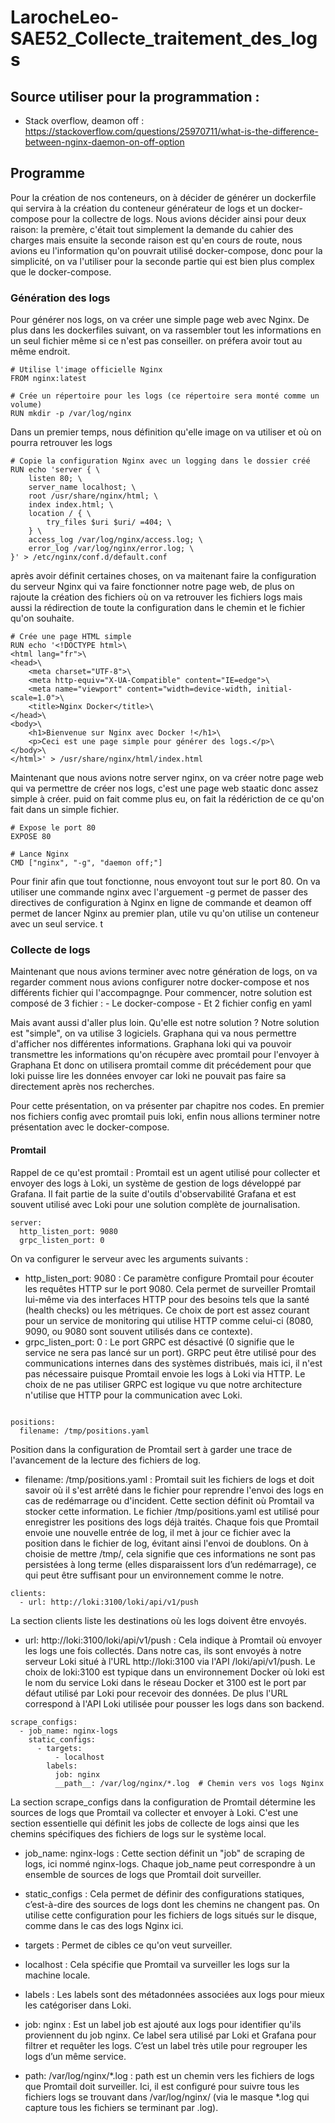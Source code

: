 # LarocheLeo-SAE52_Collecte_traitement_des_logs


## Source utiliser pour la programmation : 

- Stack overflow, deamon off : https://stackoverflow.com/questions/25970711/what-is-the-difference-between-nginx-daemon-on-off-option

## Programme 

Pour la création de nos conteneurs, on à décider de générer un dockerfile qui servira à la création du conteneur générateur de logs et un docker-compose pour la collectre de logs. Nous avions décider ainsi pour deux raison: la premère, c'était tout simplement la demande du cahier des charges mais ensuite la seconde raison est qu'en cours de route, nous avions eu l'information qu'on pouvrait utilisé docker-compose, donc pour la simplicité, on va l'utiliser pour la seconde partie qui est bien plus complex que le docker-compose.    

### Génération des logs 

Pour générer nos logs, on va créer une simple page web avec Nginx. De plus dans les dockerfiles suivant, on va rassembler tout les informations en un seul fichier même si ce n'est pas conseiller. on préfera avoir tout au même endroit.

```
# Utilise l'image officielle Nginx
FROM nginx:latest

# Crée un répertoire pour les logs (ce répertoire sera monté comme un volume)
RUN mkdir -p /var/log/nginx
```
Dans un premier temps, nous définition qu'elle image on va utiliser et où on pourra retrouver les logs 
```
# Copie la configuration Nginx avec un logging dans le dossier créé
RUN echo 'server { \
    listen 80; \
    server_name localhost; \
    root /usr/share/nginx/html; \
    index index.html; \
    location / { \
        try_files $uri $uri/ =404; \
    } \
    access_log /var/log/nginx/access.log; \
    error_log /var/log/nginx/error.log; \
}' > /etc/nginx/conf.d/default.conf
```
après avoir définit certaines choses, on va maitenant faire la configuration du serveur Nginx qui va faire fonctionner notre page web, de plus on rajoute la création des fichiers où on va retrouver les fichiers logs mais aussi la rédirection de toute la configuration dans le chemin et le fichier qu'on souhaite.
```
# Crée une page HTML simple
RUN echo '<!DOCTYPE html>\
<html lang="fr">\
<head>\
    <meta charset="UTF-8">\
    <meta http-equiv="X-UA-Compatible" content="IE=edge">\
    <meta name="viewport" content="width=device-width, initial-scale=1.0">\
    <title>Nginx Docker</title>\
</head>\
<body>\
    <h1>Bienvenue sur Nginx avec Docker !</h1>\
    <p>Ceci est une page simple pour générer des logs.</p>\
</body>\
</html>' > /usr/share/nginx/html/index.html
```
Maintenant que nous avions notre server nginx, on va créer notre page web qui va permettre de créer nos logs, c'est une page web staatic donc assez simple à créer. puid on fait comme plus eu, on fait la rédériction de ce qu'on fait dans un simple fichier.
```
# Expose le port 80
EXPOSE 80

# Lance Nginx
CMD ["nginx", "-g", "daemon off;"]
```
Pour finir afin que tout fonctionne, nous envoyont tout sur le port 80. On va utiliser une commande nginx avec l'arguement -g permet de passer des directives de configuration à Nginx en ligne de commande et deamon off permet de lancer Nginx au premier plan, utile vu qu'on utilise un conteneur avec un seul service.
t 

### Collecte de logs

Maintenant que nous avions terminer avec notre génération de logs, on va regarder comment nous avions configurer notre docker-compose et nos différents fichier qui l'accompagnge. Pour commencer, notre solution est composé de 3 fichier : 
    - Le docker-compose 
    - Et 2 fichier config en yaml 

Mais avant aussi d'aller plus loin. Qu'elle est notre solution ? 
Notre solution est "simple", on va utilise 3 logiciels. Graphana qui va nous permettre d'afficher nos différentes informations. Graphana loki qui va pouvoir transmettre les informations qu'on récupère avec promtail pour l'envoyer à Graphana Et donc on utilisera promtail comme dit précédement pour que loki puisse lire les données envoyer car loki ne pouvait pas faire sa directement après nos recherches. 

Pour cette présentation, on va présenter par chapitre nos codes. En premier nos fichiers config avec promtail puis loki, enfin nous allions terminer notre présentation avec le docker-compose.


#### Promtail 

Rappel de ce qu'est promtail : 
    Promtail est un agent utilisé pour collecter et envoyer des logs à Loki, un système de gestion de logs développé par Grafana. Il fait partie de la suite d'outils d'observabilité Grafana et est souvent utilisé avec Loki pour une solution complète de journalisation.

```
server:
  http_listen_port: 9080
  grpc_listen_port: 0

```

On va configurer le serveur avec les arguments suivants : 
- http_listen_port: 9080 :
Ce paramètre configure Promtail pour écouter les requêtes HTTP sur le port 9080. Cela permet de surveiller Promtail lui-même via des interfaces HTTP pour des besoins tels que la santé (health checks) ou les métriques. Ce choix de port est assez courant pour un service de monitoring qui utilise HTTP comme celui-ci (8080, 9090, ou 9080 sont souvent utilisés dans ce contexte).  
- grpc_listen_port: 0 :
Le port GRPC est désactivé (0 signifie que le service ne sera pas lancé sur un port). GRPC peut être utilisé pour des communications internes dans des systèmes distribués, mais ici, il n'est pas nécessaire puisque Promtail envoie les logs à Loki via HTTP. Le choix de ne pas utiliser GRPC est logique vu que notre architecture n'utilise que HTTP pour la communication avec Loki.

```

positions:
  filename: /tmp/positions.yaml
```

Position dans la configuration de Promtail sert à garder une trace de l'avancement de la lecture des fichiers de log.
- filename: /tmp/positions.yaml :
Promtail suit les fichiers de logs et doit savoir où il s'est arrêté dans le fichier pour reprendre l'envoi des logs en cas de redémarrage ou d'incident. Cette section définit où Promtail va stocker cette information. Le fichier /tmp/positions.yaml est utilisé pour enregistrer les positions des logs déjà traités. Chaque fois que Promtail envoie une nouvelle entrée de log, il met à jour ce fichier avec la position dans le fichier de log, évitant ainsi l'envoi de doublons. On à choisie de mettre /tmp/, cela signifie que ces informations ne sont pas persistées à long terme (elles disparaissent lors d’un redémarrage), ce qui peut être suffisant pour un environnement comme le notre.


```
clients:
  - url: http://loki:3100/loki/api/v1/push

```
La section clients liste les destinations où les logs doivent être envoyés. 
- url: http://loki:3100/loki/api/v1/push : 
Cela indique à Promtail où envoyer les logs une fois collectés. Dans notre cas, ils sont envoyés à notre serveur Loki situé à l'URL http://loki:3100 via l'API /loki/api/v1/push. Le choix de loki:3100 est typique dans un environnement Docker où loki est le nom du service Loki dans le réseau Docker et 3100 est le port par défaut utilisé par Loki pour recevoir des données.
De plus l'URL correspond à l'API Loki utilisée pour pousser les logs dans son backend.

```
scrape_configs:
  - job_name: nginx-logs
    static_configs:
      - targets:
          - localhost
        labels:
          job: nginx
          __path__: /var/log/nginx/*.log  # Chemin vers vos logs Nginx
```
La section scrape_configs dans la configuration de Promtail détermine les sources de logs que Promtail va collecter et envoyer à Loki. C'est une section essentielle qui définit les jobs de collecte de logs ainsi que les chemins spécifiques des fichiers de logs sur le système local.

- job_name: nginx-logs :
Cette section définit un "job" de scraping de logs, ici nommé nginx-logs. Chaque job_name peut correspondre à un ensemble de sources de logs que Promtail doit surveiller.

- static_configs :
Cela permet de définir des configurations statiques, c’est-à-dire des sources de logs dont les chemins ne changent pas. On utilise cette configuration pour les fichiers de logs situés sur le disque, comme dans le cas des logs Nginx ici.

- targets : Permet de cibles ce qu'on veut surveiller.
- localhost : Cela spécifie que Promtail va surveiller les logs sur la machine locale.

- labels : Les labels sont des métadonnées associées aux logs pour mieux les catégoriser dans Loki.
- job: nginx : Est un label job est ajouté aux logs pour identifier qu'ils proviennent du job nginx. Ce label sera utilisé par Loki et Grafana pour filtrer et requêter les logs. C’est un label très utile pour regrouper les logs d’un même service.
  
- path: /var/log/nginx/*.log : path est un chemin vers les fichiers de logs que Promtail doit surveiller. Ici, il est configuré pour suivre tous les fichiers logs se trouvant dans /var/log/nginx/ (via le masque *.log qui capture tous les fichiers se terminant par .log).





